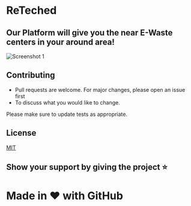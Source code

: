 <h1>ReTeched</h1>
<h2>Our Platform will give you the near E-Waste centers in your around area!</h2> 

![Screenshot 1](https://github.com/shriyanshbhargava/ReTeched/assets/75424375/fbf0408f-d09f-4724-8c9d-81bbf6bacb91)

## Contributing

- Pull requests are welcome. For major changes, please open an issue first
- To discuss what you would like to change.

Please make sure to update tests as appropriate.

## License

[MIT](https://choosealicense.com/licenses/mit/)

<h2>Show your support by giving the project ⭐</h2>
<h1>Made in ❤️ with GitHub</h1>
